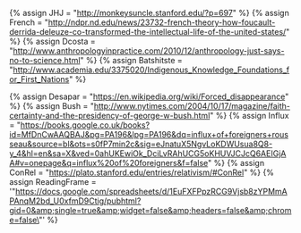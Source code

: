 <!--  -->

[Steel]:            http://rationalwiki.org/wiki/Straw_man#Steel_manning
[Causa]:            http://thingfinder.blogspot.co.uk/2013/06/causal-density.html
[Manzi]:            http://www.city-journal.org/html/what-social-science-does%E2%80%94and-doesn%E2%80%99t%E2%80%94know-13297.html
[Nation]:           https://en.wikipedia.org/wiki/Nation
[Proph]:            https://en.wikipedia.org/wiki/Self-fulfilling_prophecy
[Reason]:           http://www.academia.edu/504143/Reasons_and_causes_the_philosophical_battle_and_the_meta-philosophical_war
[Reflex]:           https://en.wikipedia.org/wiki/Reflexivity_(social_theory)

[ElMat]:            https://en.wikipedia.org/wiki/Eliminative_materialism
[Mathy]:            https://en.wikipedia.org/wiki/Mathiness
[Wade]:             http://www.nytimes.com/2010/12/10/science/10anthropology.html
[Sahlins]:          http://anthroniche.com/darkness_documents/0246.htm
[Diamond]:          http://www.tandfonline.com/doi/full/10.1080/10455752.2013.846490#.UoOgn_mkqaR
[Chagnon]:          http://www.nytimes.com/2013/02/17/magazine/napoleon-chagnon-americas-most-controversial-anthropologist.html
[Survive]:          http://www.survivalinternational.org/articles/3289-brutal-savages

[JHJ]:              http://monkeysuncle.stanford.edu/?p=697
[Fam]:              https://en.wikipedia.org/wiki/Family_resemblance
[Travel]:           https://en.wikipedia.org/wiki/Travel
[CultEv]:           https://en.wikipedia.org/wiki/Cultural_evolution
[DualInt]:          https://en.wikipedia.org/wiki/Dual_inheritance_theory
[ReadingList]:      https://docs.google.com/spreadsheets/d/1EuFXFPpzRCG9Vjsb8zYPMmAPAnqM2bd_U0xfmD9Ctig/edit?usp=sharing
[Hawks]:            https://en.wikipedia.org/wiki/John_D._Hawks

[Batshitste]:       http://www.academia.edu/3375020/Indigenous_Knowledge_Foundations_for_First_Nations
[Desapar]:          https://en.wikipedia.org/wiki/Forced_disappearance
[Bush]:             http://www.nytimes.com/2004/10/17/magazine/faith-certainty-and-the-presidency-of-george-w-bush.html
[Dcosta]:           http://www.anthropologyinpractice.com/2010/12/anthropology-just-says-no-to-science.html
[Influx]:           https://books.google.co.uk/books?id=MfDnCwAAQBAJ&pg=PA196&lpg=PA196&dq=influx+of+foreigners+rousseau&source=bl&ots=s0fP7min2c&sig=eJnatuX5NgvLoKDWUsua8Q8-y_4&hl=en&sa=X&ved=0ahUKEwiOk_DciLvRAhUCG5oKHUVJCJcQ6AEIGjAA#v=onepage&q=influx%20of%20foreigners&f=false

[Weber]:            https://en.wikipedia.org/wiki/Verstehen
[Equi]:             https://en.wiktionary.org/wiki/equipollence#Noun
[Kurgan]:           https://en.wikipedia.org/wiki/Kurgan_hypothesis
[Bones]:            http://www.people.fas.harvard.edu/~skeleton/pdfs/1997a.pdf
[Homin]:            https://en.wikipedia.org/wiki/Hominidae#History
[Curiosity]:        https://docs.google.com/spreadsheets/d/14Bw1pqa-ZcGza9P3jV7wht8o9-xEJw0A0GpdN733MqE/edit?usp=sharing


{%   assign JHJ = "http://monkeysuncle.stanford.edu/?p=697" %}
{%   assign French = "http://ndpr.nd.edu/news/23732-french-theory-how-foucault-derrida-deleuze-co-transformed-the-intellectual-life-of-the-united-states/"   %}
{%   assign Dcosta = "http://www.anthropologyinpractice.com/2010/12/anthropology-just-says-no-to-science.html"   %}
{%   assign Batshitste = "http://www.academia.edu/3375020/Indigenous_Knowledge_Foundations_for_First_Nations"   %}

{%   assign Desapar = "https://en.wikipedia.org/wiki/Forced_disappearance"   %}
{%   assign Bush = "http://www.nytimes.com/2004/10/17/magazine/faith-certainty-and-the-presidency-of-george-w-bush.html"   %}
{%   assign Influx = "https://books.google.co.uk/books?id=MfDnCwAAQBAJ&pg=PA196&lpg=PA196&dq=influx+of+foreigners+rousseau&source=bl&ots=s0fP7min2c&sig=eJnatuX5NgvLoKDWUsua8Q8-y_4&hl=en&sa=X&ved=0ahUKEwiOk_DciLvRAhUCG5oKHUVJCJcQ6AEIGjAA#v=onepage&q=influx%20of%20foreigners&f=false"   %}
{%   assign ConRel = "https://plato.stanford.edu/entries/relativism/#ConRel" %}
{%  assign ReadingFrame = '\"https://docs.google.com/spreadsheets/d/1EuFXFPpzRCG9Vjsb8zYPMmAPAnqM2bd_U0xfmD9Ctig/pubhtml?gid=0&amp;single=true&amp;widget=false&amp;headers=false&amp;chrome=false\"' %}
